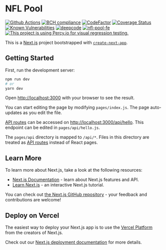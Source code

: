 # NFL Pool

[![Github Actions](https://github.com/bduff9/nfl-pool-fe/workflows/Tests%20CI/badge.svg)](https://github.com/bduff9/nfl-pool-fe/actions/workflows/tests.yml)
[![BCH compliance](https://bettercodehub.com/edge/badge/bduff9/nfl-pool-fe?branch=main)](https://bettercodehub.com/)
[![CodeFactor](https://www.codefactor.io/repository/github/bduff9/nfl-pool-fe/badge)](https://www.codefactor.io/repository/github/bduff9/nfl-pool-fe)
[![Coverage Status](https://coveralls.io/repos/github/bduff9/nfl-pool-fe/badge.svg?branch=main)](https://coveralls.io/github/bduff9/nfl-pool-fe?branch=main)
[![Known Vulnerabilities](https://snyk.io/test/github/bduff9/nfl-pool-fe/badge.svg)](https://snyk.io/test/github/bduff9/nfl-pool-fe)
[![deepcode](https://www.deepcode.ai/api/gh/badge?key=eyJhbGciOiJIUzI1NiIsInR5cCI6IkpXVCJ9.eyJwbGF0Zm9ybTEiOiJnaCIsIm93bmVyMSI6ImJkdWZmOSIsInJlcG8xIjoibmZsLXBvb2wtZmUiLCJpbmNsdWRlTGludCI6ZmFsc2UsImF1dGhvcklkIjoyNjUxMiwiaWF0IjoxNjEwMzc0NTYyfQ.jKZJ1EjgnDxGvLEjVdZPMaYBgGfX74AUDqonATq5sd0)](https://www.deepcode.ai/app/gh/bduff9/nfl-pool-fe/_/dashboard?utm_content=gh%2Fbduff9%2Fnfl-pool-fe)
[![nfl-pool-fe](https://img.shields.io/endpoint?url=https://dashboard.cypress.io/badge/detailed/ejva5t/main&style=flat&logo=cypress)](https://dashboard.cypress.io/projects/ejva5t/runs)
[![This project is using Percy.io for visual regression testing.](https://percy.io/static/images/percy-badge.svg)](https://percy.io/36e745f2/nfl-pool-fe)

This is a [Next.js](https://nextjs.org/) project bootstrapped with [`create-next-app`](https://github.com/vercel/next.js/tree/canary/packages/create-next-app).

## Getting Started

First, run the development server:

```bash
npm run dev
# or
yarn dev
```

Open [http://localhost:3000](http://localhost:3000) with your browser to see the result.

You can start editing the page by modifying `pages/index.js`. The page auto-updates as you edit the file.

[API routes](https://nextjs.org/docs/api-routes/introduction) can be accessed on [http://localhost:3000/api/hello](http://localhost:3000/api/hello). This endpoint can be edited in `pages/api/hello.js`.

The `pages/api` directory is mapped to `/api/*`. Files in this directory are treated as [API routes](https://nextjs.org/docs/api-routes/introduction) instead of React pages.

## Learn More

To learn more about Next.js, take a look at the following resources:

- [Next.js Documentation](https://nextjs.org/docs) - learn about Next.js features and API.
- [Learn Next.js](https://nextjs.org/learn) - an interactive Next.js tutorial.

You can check out [the Next.js GitHub repository](https://github.com/vercel/next.js/) - your feedback and contributions are welcome!

## Deploy on Vercel

The easiest way to deploy your Next.js app is to use the [Vercel Platform](https://vercel.com/import?utm_medium=default-template&filter=next.js&utm_source=create-next-app&utm_campaign=create-next-app-readme) from the creators of Next.js.

Check out our [Next.js deployment documentation](https://nextjs.org/docs/deployment) for more details.
